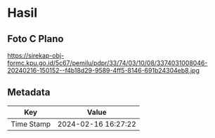 # Hasil

## Foto C Plano

https://sirekap-obj-formc.kpu.go.id/5c67/pemilu/pdpr/33/74/03/10/08/3374031008046-20240216-150152--f4b18d29-9589-4ff5-8146-691b24304eb8.jpg


## Metadata

| Key        | Value               |
| ---------- | ------------------- |
| Time Stamp | 2024-02-16 16:27:22 |



